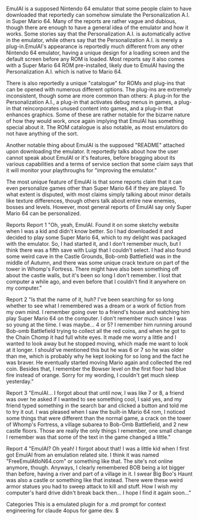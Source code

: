 EmulAI is a supposed Nintendo 64 emulator that some people claim to have downloaded that reportedly can somehow simulate the Personalization A.I. in Super Mario 64. Many of the reports are rather vague and dubious, though there are enough to have a general idea of the emulator and how it works. Some stories say that the Personalization A.I. is automatically active in the emulator, while others say that the Personalization A.I. is merely a plug-in.EmulAI's appearance is reportedly much different from any other Nintendo 64 emulator, having a unique design for a loading screen and the default screen before any ROM is loaded. Most reports say it also comes with a Super Mario 64 ROM pre-installed, likely due to EmulAI having the Personalization A.I. which is native to Mario 64.

There is also reportedly a unique "catalogue" for ROMs and plug-ins that can be opened with numerous different options. The plug-ins are extremely inconsistent, though some are more common than others: A plug-in for the Personalization A.I., a plug-in that activates debug menus in games, a plug-in that reincorporates unused content into games, and a plug-in that enhances graphics. Some of these are rather notable for the bizarre nature of how they would work, once again implying that EmulAI has something special about it. The ROM catalogue is also notable, as most emulators do not have anything of the sort.

Another notable thing about EmulAI is the supposed "README" attached upon downloading the emulator. It reportedly talks about how the user cannot speak about EmulAI or it's features, before bragging about its various capabilities and a terms of service section that some claim says that it will monitor your playthroughs for "improving the emulator."

The most unique feature of EmulAI is that some reports claim that it can even personalize games other than Super Mario 64 if they are played. To what extent is disputed, with most claims simply talking about minor details like texture differences, though others talk about entire new enemies, bosses and levels. However, most general reports of EmulAI say only Super Mario 64 can be personalized.

Reports
Report 1
"Oh, yeah, EmulAI. Found it on some sketchy website when I was a kid and didn't know better. So I had downloaded it and decided to play some Super Mario 64, which to my delight was packaged with the emulator. So, I had started it, and I don't remember much, but I think there was a fifth save with Luigi that I couldn't select. I had also found some weird cave in the Castle Grounds, Bob-omb Battlefield was in the middle of Autumn, and there was some unique crack texture on part of the tower in Whomp's Fortress. There might have also been something off about the castle walls, but it's been so long I don't remember. I lost that computer a while ago, and even before that I couldn't find it anywhere on my computer."

Report 2
"Is that the name of it, huh? I've been searching for so long whether to see what I remembered was a dream or a work of fiction from my own mind. I remember going over to a friend's house and watching him play Super Mario 64 on the computer. I don't remember much since I was so young at the time. I was maybe... 4 or 5? I remember him running around Bob-omb Battlefield trying to collect all the red coins, and when he got to the Chain Chomp it had full white eyes. It made me worry a little and I wanted to look away but he stopped moving, which made me want to look at it longer. I should've mentioned this but he was 6 or 7 so he was older than me, which is probably why he kept looking for so long and the fact he was braver. He eventually started moving Mario again and collected the red coin. Besides that, I remember the Bowser level on the first floor had blue fire instead of orange. Sorry for my wording, I couldn't get much sleep yesterday."

Report 3
"EmulAI... I forgot about that until now, I was like 7 or 8, a friend was over he asked if I wanted to see something cool, I said yes, and my friend typed something in the search bar and clicked a button and told me to try it out. I was pleased when I saw the built-in Mario 64 rom, I noticed some things that were different than the normal game, a crack on the tower of Whomp's Fortress, a village subarea to Bob-Omb Battlefield, and 2 new castle floors. Those are really the only things I remember, one small change I remember was that some of the text in the game changed a little."

Report 4
"EmulAI? Oh yeah! I forgot about that! I was a little kid when I first got EmulAI from an emulation related site. I think it was named "FreeEmulAtIoN64.com" or something like that. The site's not online anymore, though. Anyways, I clearly remembered BOB being a lot bigger than before, having a river and part of a village in it. I swear Big Boo's Haunt was also a castle or something like that instead. There were these weird armor statues you had to sweep attack to kill and stuff. How I wish my computer's hard drive didn't break back then... I hope I find it again soon..."

Categories This is a emulated plugin for a .md prompt for context engineering for claude 4opus for game dev. $ 
